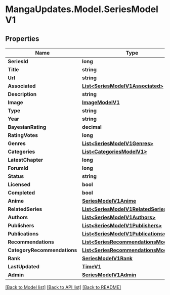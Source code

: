 # MangaUpdates.Model.SeriesModelV1

## Properties

Name | Type | Description | Notes
------------ | ------------- | ------------- | -------------
**SeriesId** | **long** |  | [optional] 
**Title** | **string** |  | [optional] 
**Url** | **string** |  | [optional] 
**Associated** | [**List&lt;SeriesModelV1Associated&gt;**](SeriesModelV1Associated.md) |  | [optional] 
**Description** | **string** |  | [optional] 
**Image** | [**ImageModelV1**](ImageModelV1.md) |  | [optional] 
**Type** | **string** |  | [optional] 
**Year** | **string** |  | [optional] 
**BayesianRating** | **decimal** |  | [optional] 
**RatingVotes** | **long** |  | [optional] 
**Genres** | [**List&lt;SeriesModelV1Genres&gt;**](SeriesModelV1Genres.md) |  | [optional] 
**Categories** | [**List&lt;CategoriesModelV1&gt;**](CategoriesModelV1.md) |  | [optional] 
**LatestChapter** | **long** |  | [optional] 
**ForumId** | **long** |  | [optional] 
**Status** | **string** |  | [optional] 
**Licensed** | **bool** |  | [optional] 
**Completed** | **bool** |  | [optional] 
**Anime** | [**SeriesModelV1Anime**](SeriesModelV1Anime.md) |  | [optional] 
**RelatedSeries** | [**List&lt;SeriesModelV1RelatedSeries&gt;**](SeriesModelV1RelatedSeries.md) |  | [optional] 
**Authors** | [**List&lt;SeriesModelV1Authors&gt;**](SeriesModelV1Authors.md) |  | [optional] 
**Publishers** | [**List&lt;SeriesModelV1Publishers&gt;**](SeriesModelV1Publishers.md) |  | [optional] 
**Publications** | [**List&lt;SeriesModelV1Publications&gt;**](SeriesModelV1Publications.md) |  | [optional] 
**Recommendations** | [**List&lt;SeriesRecommendationsModelV1&gt;**](SeriesRecommendationsModelV1.md) |  | [optional] 
**CategoryRecommendations** | [**List&lt;SeriesRecommendationsModelV1&gt;**](SeriesRecommendationsModelV1.md) |  | [optional] 
**Rank** | [**SeriesModelV1Rank**](SeriesModelV1Rank.md) |  | [optional] 
**LastUpdated** | [**TimeV1**](TimeV1.md) |  | [optional] 
**Admin** | [**SeriesModelV1Admin**](SeriesModelV1Admin.md) |  | [optional] 

[[Back to Model list]](../README.md#documentation-for-models) [[Back to API list]](../README.md#documentation-for-api-endpoints) [[Back to README]](../README.md)

